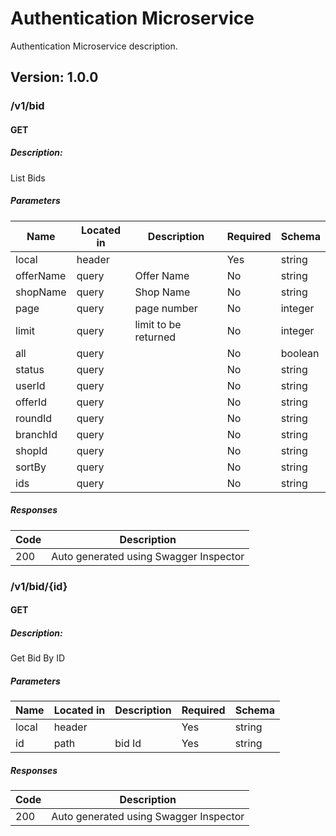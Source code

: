 # Authentication Microservice
Authentication Microservice description.

## Version: 1.0.0

### /v1/bid

#### GET
##### Description:

List Bids

##### Parameters

| Name | Located in | Description | Required | Schema |
| ---- | ---------- | ----------- | -------- | ---- |
| local | header |  | Yes | string |
| offerName | query | Offer Name | No | string |
| shopName | query | Shop Name | No | string |
| page | query | page number | No | integer |
| limit | query | limit to be returned | No | integer |
| all | query |  | No | boolean |
| status | query |  | No | string |
| userId | query |  | No | string |
| offerId | query |  | No | string |
| roundId | query |  | No | string |
| branchId | query |  | No | string |
| shopId | query |  | No | string |
| sortBy | query |  | No | string |
| ids | query |  | No | string |

##### Responses

| Code | Description |
| ---- | ----------- |
| 200 | Auto generated using Swagger Inspector |

### /v1/bid/{id}

#### GET
##### Description:

Get Bid By ID

##### Parameters

| Name | Located in | Description | Required | Schema |
| ---- | ---------- | ----------- | -------- | ---- |
| local | header |  | Yes | string |
| id | path | bid Id | Yes | string |

##### Responses

| Code | Description |
| ---- | ----------- |
| 200 | Auto generated using Swagger Inspector |
